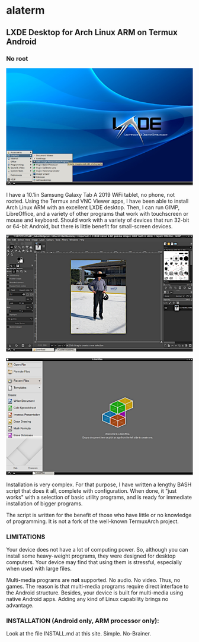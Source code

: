 # alaterm
## LXDE Desktop for Arch Linux ARM on Termux Android
### No root

![screenshot of LXDE desktop with expanded menu](alaterm-lxde.png)

I have a 10.1in Samsung Galaxy Tab A 2019 WiFi tablet, no phone, not rooted. Using the Termux and VNC Viewer apps, I have been able to install Arch Linux ARM with an excellent LXDE desktop. Then, I can run GIMP, LibreOffice, and a variety of other programs that work with touchscreen or mouse and keyboard. Should work with a variety of devices that run 32-bit or 64-bit Android, but there is little benefit for small-screen devices.

![screenshot of GIMP](alaterm-gimp.png)

![screenshot of LIbreOffice](libreoffice.png)

Installation is very complex. For that purpose, I have written a lengthy BASH script that does it all, complete with configuration. When done, it "just works" with a selection of basic utility programs, and is ready for immediate installation of bigger programs.

The script is written for the benefit of those who have little or no knowledge of programming. It is not a fork of the well-known TermuxArch project.

### LIMITATIONS

Your device does not have a lot of computing power. So, although you can install some heavy-weight programs, they were designed for desktop computers. Your device may find that using them is stressful, especially when used with large files.

Multi-media programs are **not** supported. No audio. No video. Thus, no games. The reason is that multi-media programs require direct interface to the Android structure. Besides, your device is built for multi-media using native Android apps. Adding any kind of Linux capability brings no advantage.

### INSTALLATION (Android only, ARM processor only):

Look at the file INSTALL.md at this site. Simple. No-Brainer.
